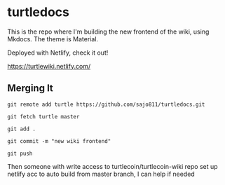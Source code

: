 # turtledocs

This is the repo where I'm building the new frontend of the wiki, using Mkdocs. The theme is Material.

Deployed with Netlify, check it out!

https://turtlewiki.netlify.com/

## Merging It

`git remote add turtle https://github.com/sajo811/turtledocs.git`

`git fetch turtle master`

`git add .`

`git commit -m "new wiki frontend"`

`git push`

Then someone with write access to turtlecoin/turtlecoin-wiki repo set up netlify acc to auto build from master branch, I can help if needed
